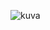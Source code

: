 ![kuva](https://user-images.githubusercontent.com/58463139/119654814-850f9d00-be31-11eb-9ea9-6ea1030c6b90.png)
